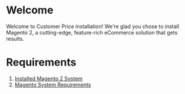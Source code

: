 # Welcome
Welcome to Customer Price installation! We're glad you chose to install Magento 2, a cutting-edge, feature-rich eCommerce solution that gets results.

# Requirements
1. [Installed Magento 2 System](https://devdocs.magento.com/guides/v2.3/install-gde/bk-install-guide.html)
2. [Magento System Requirements](https://devdocs.magento.com/guides/v2.4/install-gde/system-requirements.html)
